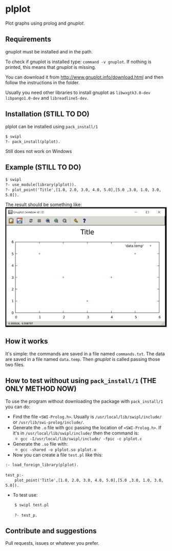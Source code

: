 plplot
=====
Plot graphs using prolog and *gnuplot*.

Requirements
-----
gnuplot must be installed and in the path.

To check if gnuplot is installed type: `command -v gnuplot`. If nothing is printed, this means that *gnuplot* is missing.

You can download it from http://www.gnuplot.info/download.html and then follow the instructions in the folder. 

Usually you need other libraries to install gnuplot as `libwxgtk3.0-dev` `libpango1.0-dev` and `libreadline5-dev`.

Installation (STILL TO DO)
----
plplot can be installed using `pack_install/1`

    $ swipl
    ?- pack_install(plplot).

Still does not work on Windows

Example (STILL TO DO)
-----
    $ swipl
    ?- use_module(library(plplot)).
    ?- plot_point('Title',[1.0, 2.0, 3.0, 4.0, 5.0],[5.0 ,3.0, 1.0, 3.0, 5.0]).

The result should be something like:
![Screenshot](https://github.com/damianoazzolini/plplot/blob/master/img/sample_plot.PNG)

How it works
----
It's simple: the commands are saved in a file named `commands.txt`. 
The data are saved in a file named `data.temp`.
Then *gnuplot* is called passing those two files.

How to test without using `pack_install/1` (THE ONLY METHOD NOW)
---
To use the program without downloading the package with `pack_install/1` you can do:
* Find the file `<SWI-Prolog.h>`. Usually is `/usr/local/lib/swipl/include/` or `/usr/lib/swi-prolog/include/`.
* Generate the `.o` file with gcc passing the location of `<SWI-Prolog.h>`. If it's in `/usr/local/lib/swipl/include/` then the command is:
    * `gcc -I/usr/local/lib/swipl/include/ -fpic -c plplot.c`
* Generate the `.so` file with:
    * `gcc -shared -o plplot.so plplot.o`
* Now you can create a file `test.pl` like this:
```
:- load_foreign_library(plplot).

test_p:-
    plot_point('Title',[1.0, 2.0, 3.0, 4.0, 5.0],[5.0 ,3.0, 1.0, 3.0, 5.0]).

```
* To test use: 
```
    $ swipl test.pl

    ?- test_p.
```

Contribute and suggestions
---
Pull requests, issues or whatever you prefer. 